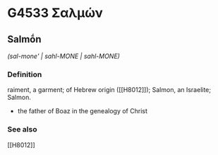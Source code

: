 # G4533 Σαλμών

## Salmṓn

_(sal-mone' | sahl-MONE | sahl-MONE)_

### Definition

raiment, a garment; of Hebrew origin ([[H8012]]); Salmon, an Israelite; Salmon.

- the father of Boaz in the genealogy of Christ

### See also

[[H8012]]

